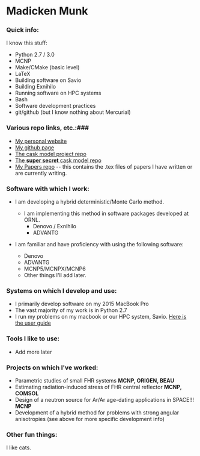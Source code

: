 # Madicken Munk

### Quick info: ###

I know this stuff:
* Python 2.7 / 3.0
* MCNP
* Make/CMake (basic level)
* LaTeX 
* Building software on Savio
* Building Exnihilo
* Running software on HPC systems
* Bash
* Software development practices
* git/github (but I know nothing about Mercurial)


### Various repo links, etc.:###

* [My personal website](http://munkm.github.io/)
* [My github page](https://github.com/munkm)
* [The cask model project repo](https://github.com/munkm/caskmodels)
* [The **super secret** cask model repo](https://github.com/munkm/caskmodels_private)
* [My Papers repo](https://github.com/munkm/Papers) -- this contains the .tex files of papers I have written or are currently writing. 


### Software with which I work: ###

* I am developing a hybrid deterministic/Monte Carlo method.
  * I am implementing this method in software packages developed at ORNL.
    * Denovo / Exnihilo
    * ADVANTG

* I am familiar and have proficiency with using the following software:
  * Denovo
  * ADVANTG
  * MCNP5/MCNPX/MCNP6
  * Other things I'll add later.

### Systems on which I develop and use: ###

* I primarily develop software on my 2015 MacBook Pro
* The vast majority of my work is in Python 2.7
* I run my problems on my macbook or our HPC system, Savio. [Here is the user guide](http://research-it.berkeley.edu/services/high-performance-computing/user-guide)


### Tools I like to use: ###

* Add more later

### Projects on which I've worked: ###

* Parametric studies of small FHR systems **MCNP, ORIGEN, BEAU**
* Estimating radiation-induced stress of FHR central reflector **MCNP, COMSOL**
* Design of a neutron source for Ar/Ar age-dating applications in SPACE!!! **MCNP**
* Development of a hybrid method for problems with strong angular anisotropies (see above for more specific development info)

### Other fun things: ###

I like cats.
